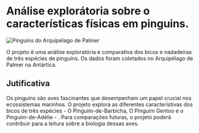 # Análise explorátoria sobre o características físicas em pinguins.

![Pinguins do Arquipélago de Palmer](https://github.com/allisonhorst/palmerpenguins/raw/main/man/figures/lter_penguins.png)

O projeto é uma análise exploratória e comparativa dos bicos e nadadeiras de três espécies de pinguins. Os dados foram coletados no Arquipélago de Palmer na Antártica. 

## Jutificativa 

Os pinguins são aves fascinantes que desempenham um papel crucial nos ecossistemas marinhos. O projeto explora as diferentes característivas dos bicos de três espécies - O Pinguim-de-Barbicha, O Pinguim Gentoo e o Pinguim-de-Adélie - . Para comparações futuras, o projeto poderá contribuir para a leitura sobre a biologia dessas aves.
